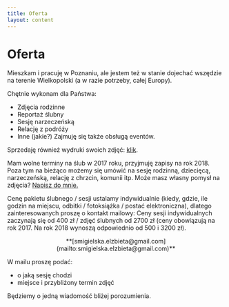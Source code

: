 ```yaml
---
title: Oferta
layout: content
---
```

Oferta
============
Mieszkam i pracuję w Poznaniu, ale jestem też w stanie dojechać wszędzie na terenie Wielkopolski (a w razie potrzeby, całej Europy). 


Chętnie wykonam dla Państwa:
- Zdjęcia rodzinne 
- Reportaż ślubny
- Sesję narzeczeńską
- Relację z podróży
- Inne (jakie?)
Zajmuję się także obsługą eventów. 
 
 
Sprzedaję również wydruki swoich zdjęć: [klik](http://sklep.niesmigielska.com).   
 
 
Mam wolne terminy na ślub w 2017 roku, przyjmuję zapisy na rok 2018. 
Poza tym na bieżąco możemy się umówić na sesję rodzinną, dziecięcą, narzeczeńską, relację z chrzcin, komunii itp. 
Może masz własny pomysł na zdjęcia? [Napisz do mnie.](mailto:smigielska.elzbieta@gmail.com)
 
 
Cenę pakietu ślubnego / sesji ustalamy indywidualnie (kiedy, gdzie, ile godzin na miejscu, odbitki / fotoksiążka / postać elektroniczna), dlatego zainteresowanych proszę o kontakt mailowy: 
Ceny sesji indywidualnych zaczynają się od 400 zł / zdjęć ślubnych od 2700 zł (ceny obowiązują na rok 2017. Na rok 2018  wynoszą odpowiednio od 500 i 3200 zł). 


<p><center>**[smigielska.elzbieta@gmail.com](mailto:smigielska.elzbieta@gmail.com)**</center></p>
 
 
W mailu proszę podać:
- o jaką sesję chodzi
- miejsce i przybliżony termin zdjęć
 
 
Będziemy o jedną wiadomość bliżej porozumienia. 
